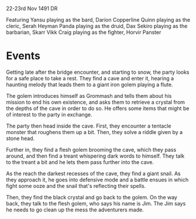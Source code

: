22-23rd Nov 1491 DR

Featuring
Yansu playing as the bard, Darion Copperline
Quinn playing as the cleric, Serah Heyman
Panda playing as the druid, Dax
Sekiro playing as the barbarian, Skarr Vikk
Craig playing as the fighter, Horvir Panster

# Events

Getting late after the bridge encounter, and starting to snow, the party looks for a safe place to take a rest. They find a cave and enter it, hearing a haunting melody that leads them to a giant iron golem playing a flute. 

The golem introduces himself as Grommash and tells them about his mission to end his own existence, and asks them to retrieve a crystal from the depths of the cave in order to do so. He offers some items that might be of interest to the party in exchange.

The party then head inside the cave. First, they encounter a tentacle monster that roughens them up a bit. Then, they solve a riddle given by a stone head.

Further in, they find a flesh golem brooming the cave, which they pass around, and then find a treant whispering dark words to himself. They talk to the treant a bit and he lets them pass further into the cave.

As the reach the darkest recesses of the cave, they find a giant snail. As they approach it, he goes into defensive mode and a battle ensues in which fight some ooze and the snail that's reflecting their spells.

Then, they find the black crystal and go back to the golem. On the way back, they talk to the flesh golem, who says his name is Jim. The Jim says he needs to go clean up the mess the adventurers made.